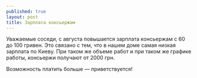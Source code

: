 ```yaml
---
published: true
layout: post
title: Зарплата консьержам
---
```

Уважаемые соседи,
с августа повышается зарплата консьержам с 60 до 100 гривен.
Это связано с тем, что в нашем доме самая низкая зарплата по Киеву.
При таком же объеме работ и при таком же графике работы, консьержи получают от 2000 грн.

Возможность платить больше — приветствуется!
